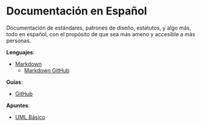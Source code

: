 Documentación en Español
========================

Documentación de estándares, patrones de diseño, estatutos, y algo más, todo
en español, con el propósito de que sea más ameno y accesible a más personas.

  __Lenguajes__:
  - [Markdown](Markdown)
    - [Markdown GitHub](Markdown)

  __Guías__:
  - [GitHub](Guias/GitHub)

  __Apuntes__:
  - [UML Básico](Apuntes/UML/basico.md)